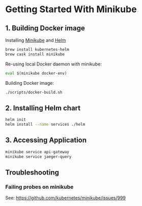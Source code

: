 # Getting Started With Minikube

## 1. Building Docker image

Installing [Minikube](https://github.com/kubernetes/minikube) and [Helm](https://github.com/kubernetes/helm)

```sh
brew install kubernetes-helm
brew cask install minikube
```

Re-using local Docker daemon with minikube:

```sh
eval $(minikube docker-env)
```

Building Docker image:

```sh
./scripts/docker-build.sh
```

## 2. Installing Helm chart

```sh
helm init
helm install --name services ./helm
```

## 3. Accessing Application

```sh
minikube service api-gateway
minikube service jaeger-query
```

## Troubleshooting

### Failing probes on minikube

See: https://github.com/kubernetes/minikube/issues/999
